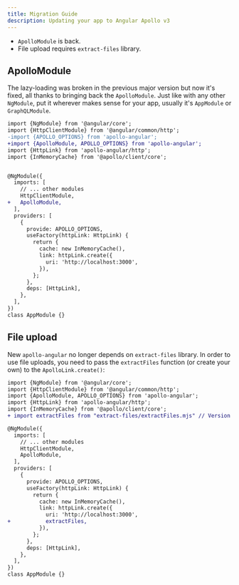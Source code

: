 ```yaml
---
title: Migration Guide
description: Updating your app to Angular Apollo v3
---
```


- `ApolloModule` is back.
- File upload requires `extract-files` library.

## ApolloModule

The lazy-loading was broken in the previous major version but now it's fixed, all thanks to bringing back the `ApolloModule`.
Just like with any other `NgModule`, put it wherever makes sense for your app, usually it's `AppModule` or `GraphQLModule`.

```diff language="typescript"
import {NgModule} from '@angular/core';
import {HttpClientModule} from '@angular/common/http';
-import {APOLLO_OPTIONS} from 'apollo-angular';
+import {ApolloModule, APOLLO_OPTIONS} from 'apollo-angular';
import {HttpLink} from 'apollo-angular/http';
import {InMemoryCache} from '@apollo/client/core';


@NgModule({
  imports: [
    // ... other modules
    HttpClientModule,
+   ApolloModule,
  ],
  providers: [
    {
      provide: APOLLO_OPTIONS,
      useFactory(httpLink: HttpLink) {
        return {
          cache: new InMemoryCache(),
          link: httpLink.create({
            uri: 'http://localhost:3000',
          }),
        };
      },
      deps: [HttpLink],
    },
  ],
})
class AppModule {}
```


## File upload

New `apollo-angular` no longer depends on `extract-files` library. In order to use file uploads, you need to pass the `extractFiles` function (or create your own) to the `ApolloLink.create()`:

```diff language="typescript"
import {NgModule} from '@angular/core';
import {HttpClientModule} from '@angular/common/http';
import {ApolloModule, APOLLO_OPTIONS} from 'apollo-angular';
import {HttpLink} from 'apollo-angular/http';
import {InMemoryCache} from '@apollo/client/core';
+ import extractFiles from "extract-files/extractFiles.mjs" // Version 12.0.0 requires this import.

@NgModule({
  imports: [
    // ... other modules
    HttpClientModule,
    ApolloModule,
  ],
  providers: [
    {
      provide: APOLLO_OPTIONS,
      useFactory(httpLink: HttpLink) {
        return {
          cache: new InMemoryCache(),
          link: httpLink.create({
            uri: 'http://localhost:3000',
+           extractFiles,
          }),
        };
      },
      deps: [HttpLink],
    },
  ],
})
class AppModule {}
```
